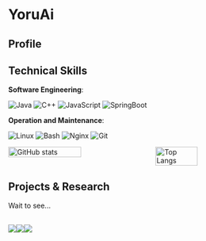 # YoruAi

## Profile

## Technical Skills

**Software Engineering**: 

<img src="https://img.shields.io/badge/Java-%23ED8B00.svg?style=for-the-badge&logo=java&logoColor=white" alt="Java"> <img src="https://img.shields.io/badge/C%2B%2B-%2300599C.svg?style=for-the-badge&logo=c%2B%2B&logoColor=white" alt="C++"> <img src="https://img.shields.io/badge/JavaScript-%23F7DF1E.svg?style=for-the-badge&logo=javascript&logoColor=black" alt="JavaScript"> <img src="https://img.shields.io/badge/SpringBoot-%236DB33F.svg?style=for-the-badge&logo=springboot&logoColor=white" alt="SpringBoot">

**Operation and Maintenance**: 

<img src="https://img.shields.io/badge/Linux-%23FCC624.svg?style=for-the-badge&logo=linux&logoColor=black" alt="Linux"> <img src="https://img.shields.io/badge/Bash-%23121011.svg?style=for-the-badge&logo=gnubash&logoColor=white" alt="Bash"> <img src="https://img.shields.io/badge/Nginx-%23009639.svg?style=for-the-badge&logo=nginx&logoColor=white" alt="Nginx"> <img src="https://img.shields.io/badge/Git-%23F1502F.svg?style=for-the-badge&logo=git&logoColor=white" alt="Git">

<div style="display: flex; justify-content: space-between;">
  <img src="https://github-readme-stats.vercel.app/api?username=YoruAi&show_icons=true&theme=transparent" alt="GitHub stats" style="width: 54%;">
  <img src="https://github-readme-stats.vercel.app/api/top-langs/?username=YoruAi&layout=compact&theme=transparent" alt="Top Langs" style="width: 41%;">
</div>


## Projects & Research

Wait to see...

## 

<img src="https://img.shields.io/badge/GitHub-YoruAi-%23181717?style=flat-square&logo=github&logoColor=white"><img src="https://img.shields.io/badge/Email-2085509323@qq.com-%23D14836?style=flat-square&logo=microsoft-outlook&logoColor=white"><img src="https://img.shields.io/badge/QQ-2085509323-%2312B7F5?style=flat-square&logo=tencent-qq&logoColor=white">
